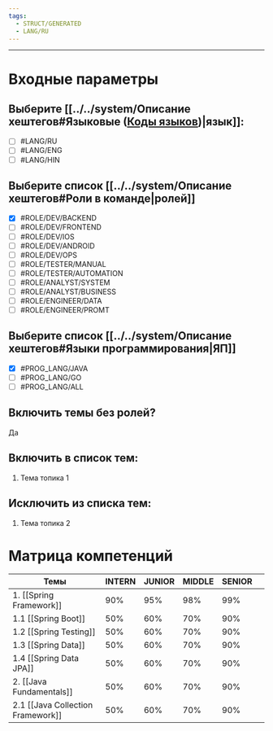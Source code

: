 ```yaml
---
tags:
  - STRUCT/GENERATED
  - LANG/RU
---
```


---
# Входные параметры
## Выберите [[../../system/Описание хештегов#Языковые ([Коды языков](https://ru.wikipedia.org/wiki/Коды_языков))|язык]]:
- [ ] #LANG/RU
- [ ] #LANG/ENG
- [ ] #LANG/HIN
## Выберите список [[../../system/Описание хештегов#Роли в команде|ролей]]
- [x] #ROLE/DEV/BACKEND
- [ ] #ROLE/DEV/FRONTEND
- [ ] #ROLE/DEV/IOS
- [ ] #ROLE/DEV/ANDROID
- [ ] #ROLE/DEV/OPS
- [ ] #ROLE/TESTER/MANUAL
- [ ] #ROLE/TESTER/AUTOMATION
- [ ] #ROLE/ANALYST/SYSTEM
- [ ] #ROLE/ANALYST/BUSINESS
- [ ] #ROLE/ENGINEER/DATA
- [ ] #ROLE/ENGINEER/PROMT
## Выберите список [[../../system/Описание хештегов#Языки программирования|ЯП]]
- [x] #PROG_LANG/JAVA
- [ ] #PROG_LANG/GO
- [ ] #PROG_LANG/ALL
## Включить темы без ролей?
Да
## Включить в список тем:
1. Тема топика 1
## Исключить из списка тем:
1. Тема топика 2
#  Матрица компетенций

| Темы                              | INTERN | JUNIOR | MIDDLE | SENIOR |     |
| --------------------------------- | ------ | ------ | ------ | ------ | --- |
| 1. [[Spring Framework]]           | 90%    | 95%    | 98%    | 99%    |     |
| 1.1 [[Spring Boot]]               | 50%    | 60%    | 70%    | 90%    |     |
| 1.2 [[Spring Testing]]            | 50%    | 60%    | 70%    | 90%    |     |
| 1.3 [[Spring Data]]               | 50%    | 60%    | 70%    | 90%    |     |
| 1.4 [[Spring Data JPA]]           | 50%    | 60%    | 70%    | 90%    |     |
| 2. [[Java Fundamentals]]          | 50%    | 60%    | 70%    | 90%    |     |
| 2.1 [[Java Collection Framework]] | 50%    | 60%    | 70%    | 90%    |     |


